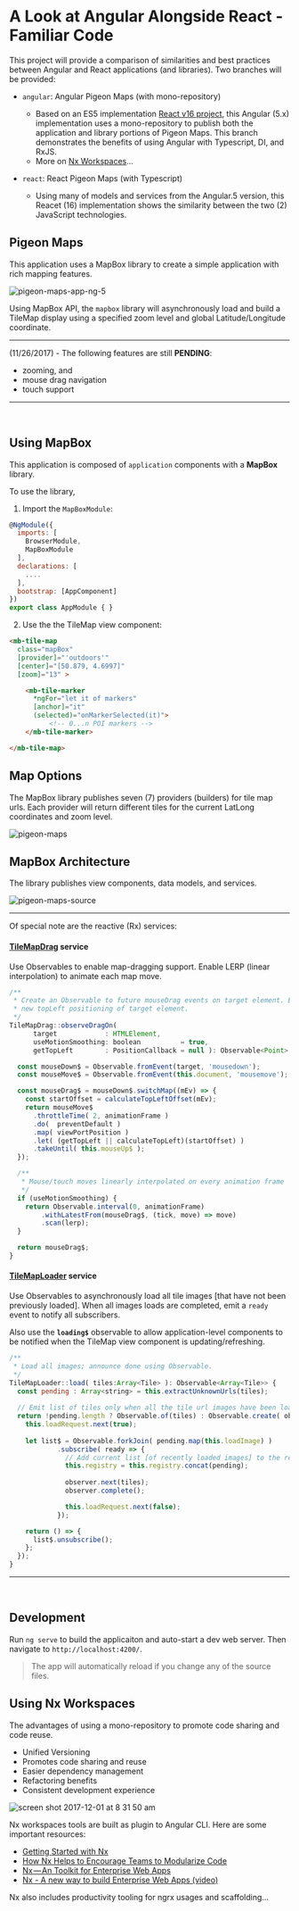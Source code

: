 # A Look at Angular Alongside React - Familiar Code

This project will provide a comparison of similarities and best practices between Angular and React applications (and libraries).
Two branches will be provided:

*  `angular`:  Angular Pigeon Maps (with mono-repository)
   * Based on an ES5 implementation [React v16 project](https://github.com/mariusandra/pigeon-maps), this Angular (5.x) implementation uses a mono-repository to publish both the application and library portions of Pigeon Maps. This branch demonstrates the benefits of using Angular with Typescript, DI, and RxJS. 
   * More on [Nx Workspaces](https://github.com/ThomasBurleson/angular-pigeon-maps#using-nx-workspaces)...

*  `react`: React Pigeon Maps (with Typescript)
   * Using many of models and services from the Angular.5 version, this Reacet (16) implementation shows the similarity between the two (2) JavaScript technologies.

## Pigeon Maps

This application uses a MapBox library to create a simple application with rich mapping features.

![pigeon-maps-app-ng-5](https://user-images.githubusercontent.com/210413/33245394-dfbf5eec-d2cc-11e7-9b13-683c3a764069.jpg)

Using MapBox API, the `mapbox` library will asynchronously load and build a TileMap display using a specified zoom level and global Latitude/Longitude coordinate.

---

(11/26/2017) - The following features are still **PENDING**:

  *  zooming, and 
  *  mouse drag navigation
  *  touch support



---

<br/>

## Using MapBox

This application is composed of `application` components with a **MapBox** library. 

To use the library, 

1) Import the `MapBoxModule`:

```js
@NgModule({
  imports: [
    BrowserModule,
    MapBoxModule
  ],
  declarations: [
    ....
  ],
  bootstrap: [AppComponent]
})
export class AppModule { }
```

2) Use the the TileMap view component:

```html
<mb-tile-map
  class="mapBox"
  [provider]="'outdoors'"
  [center]="[50.879, 4.6997]" 
  [zoom]="13" >

    <mb-tile-marker 
      *ngFor="let it of markers" 
      [anchor]="it" 
      (selected)="onMarkerSelected(it)">
          <!-- 0...n POI markers -->
    </mb-tile-marker>

</mb-tile-map>
```

## Map Options

The MapBox library publishes seven (7) providers (builders) for tile map urls. Each provider will return different tiles for the current LatLong coordinates
and zoom level.

![pigeon-maps](https://user-images.githubusercontent.com/210413/33244982-0645f180-d2c7-11e7-84eb-78253d16a86f.jpg)


## MapBox Architecture

The library publishes view components, data models, and services. 


![pigeon-maps-source](https://user-images.githubusercontent.com/210413/33249795-19deb062-d2f2-11e7-8438-973e07594155.jpg)

----

Of special note are the reactive (Rx) services:

#### [**TileMapDrag**](https://github.com/ThomasBurleson/angular-pigeon-maps/blob/master/src/app/mapbox/services/tile-map-drag.ts#L48-L70) service

Use Observables to enable map-dragging support. Enable LERP (linear interpolation) to animate each map move.

```js
/**
 * Create an Observable to future mouseDrag events on target element. Emit
 * new topLeft positioning of target element.
 */
TileMapDrag::observeDragOn(
      target            : HTMLElement, 
      useMotionSmoothing: boolean          = true,
      getTopLeft        : PositionCallback = null ): Observable<Point> {

  const mouseDown$ = Observable.fromEvent(target, 'mousedown');
  const mouseMove$ = Observable.fromEvent(this.document, 'mousemove');

  const mouseDrag$ = mouseDown$.switchMap((mEv) => {
    const startOffset = calculateTopLeftOffset(mEv);
    return mouseMove$
      .throttleTime( 2, animationFrame )
      .do(  preventDefault )
      .map( viewPortPosition )
      .let( (getTopLeft || calculateTopLeft)(startOffset) )
      .takeUntil( this.mouseUp$ );
  });

  /**
   * Mouse/touch moves linearly interpolated on every animation frame
   */ 
  if (useMotionSmoothing) {
    return Observable.interval(0, animationFrame)
        .withLatestFrom(mouseDrag$, (tick, move) => move)
        .scan(lerp);
  }

  return mouseDrag$;
}
```  

#### [**TileMapLoader**](https://github.com/ThomasBurleson/angular-pigeon-maps/blob/master/src/app/mapbox/services/tile-map-loader.ts#L33-L50) service

Use Observables to asynchronously load all tile images [that have not been previously loaded]. 
When all images loads are completed, emit a `ready` event to notify all subscribers. 

Also use the **`loading$`** observable to allow application-level components
to be notified when the TileMap view component is updating/refreshing.

```js
/**
 * Load all images; announce done using Observable.
 */
TileMapLoader::load( tiles:Array<Tile> ): Observable<Array<Tile>> {
  const pending : Array<string> = this.extractUnknownUrls(tiles);
  
  // Emit list of tiles only when all the tile url images have been loaded
  return !pending.length ? Observable.of(tiles) : Observable.create( observer => {
    this.loadRequest.next(true);
    
    let list$ = Observable.forkJoin( pending.map(this.loadImage) )
            .subscribe( ready => {
              // Add current list [of recently loaded images] to the registry
              this.registry = this.registry.concat(pending); 
              
              observer.next(tiles);
              observer.complete();

              this.loadRequest.next(false);
            });  

    return () => {
      list$.unsubscribe();   
    };   
  });
}
```

---

<br/>

## Development 

Run `ng serve` to build the applicaiton and auto-start a dev web server. Then navigate to `http://localhost:4200/`. 

> The app will automatically reload if you change any of the source files.


## Using Nx Workspaces

The advantages of using a mono-repository to promote code sharing and code reuse.

*  Unified Versioning
*  Promotes code sharing and reuse
*  Easier dependency management
*  Refactoring benefits
*  Consistent development experience


![screen shot 2017-12-01 at 8 31 50 am](https://user-images.githubusercontent.com/210413/33487247-260fb2a4-d672-11e7-8619-fb68b60058d3.png)

Nx workspaces tools are built as plugin to Angular CLI. Here are some important resources:

*  [Getting Started with Nx](https://nrwl.io/nx/guide-getting-started)
*  [How Nx Helps to Encourage Teams to Modularize Code](https://blog.nrwl.io/how-nx-helps-to-encourage-teams-to-modularize-code-d6d3899e8343)
*  [Nx — An Toolkit for Enterprise Web Apps](https://blog.nrwl.io/nrwl-nx-an-open-source-toolkit-for-enterprise-angular-applications-38698e94d65)
*  [Nx - A new way to build Enterprise Web Apps (video)](https://www.youtube.com/watch?v=xo-1SDmvM8Y&feature=youtu.be&t=374)

Nx also includes productivity tooling for ngrx usages and scaffolding...